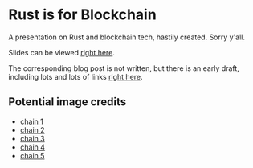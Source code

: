 # Rust is for Blockchain

A presentation on Rust and blockchain tech, hastily created. Sorry y'all.

Slides can be viewed [right here][rh1].

The corresponding blog post is not written, but there is
an early draft, including lots and lots of links [right here][rh2].

[rh1]: https://brson.github.io/rust-is-for-blockchain
[rh2]: rust-is-for-blockchian.md

## Potential image credits

- [chain 1](https://ccsearch.creativecommons.org/photos/c0037c67-a0b3-4bc0-972f-b3d737be6173)
- [chain 2](https://ccsearch.creativecommons.org/photos/96645b73-c516-474b-98dc-7cdff916a15e)
- [chain 3](https://ccsearch.creativecommons.org/photos/b61b3da6-2ce5-4161-bb89-72a04f2fa91c)
- [chain 4](https://ccsearch.creativecommons.org/photos/80e78101-2a56-4a1d-a893-a05f6801d1ce)
- [chain 5](https://ccsearch.creativecommons.org/photos/e3d13760-2b77-4488-b9a2-da2bea651a1e)